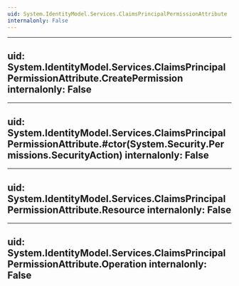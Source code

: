 ```yaml
---
uid: System.IdentityModel.Services.ClaimsPrincipalPermissionAttribute
internalonly: False
---
```


---
uid: System.IdentityModel.Services.ClaimsPrincipalPermissionAttribute.CreatePermission
internalonly: False
---

---
uid: System.IdentityModel.Services.ClaimsPrincipalPermissionAttribute.#ctor(System.Security.Permissions.SecurityAction)
internalonly: False
---

---
uid: System.IdentityModel.Services.ClaimsPrincipalPermissionAttribute.Resource
internalonly: False
---

---
uid: System.IdentityModel.Services.ClaimsPrincipalPermissionAttribute.Operation
internalonly: False
---
